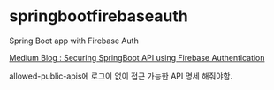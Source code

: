 # springbootfirebaseauth
Spring Boot app with Firebase Auth

[Medium Blog : Securing SpringBoot API using Firebase Authentication](https://www.google.com)

allowed-public-apis에 로그이 없이 접근 가능한 API 명세 해줘야함.
